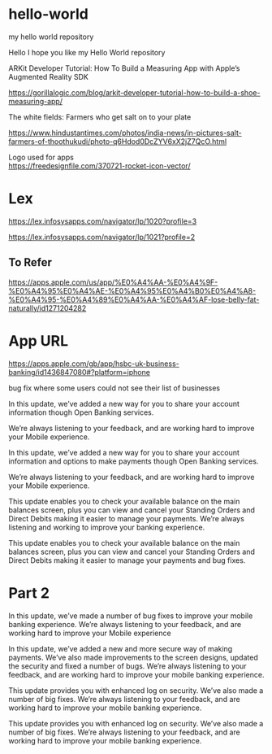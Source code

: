 # hello-world
my hello world repository

Hello I hope you like my Hello World repository

ARKit Developer Tutorial: How To Build a Measuring App with Apple’s Augmented Reality SDK

https://gorillalogic.com/blog/arkit-developer-tutorial-how-to-build-a-shoe-measuring-app/

The white fields: Farmers who get salt on to your plate

https://www.hindustantimes.com/photos/india-news/in-pictures-salt-farmers-of-thoothukudi/photo-q6Hdod0DcZYV6xX2jZ7QcO.html

Logo used for apps <br />
https://freedesignfile.com/370721-rocket-icon-vector/

Lex
========

https://lex.infosysapps.com/navigator/lp/1020?profile=3 <br />

https://lex.infosysapps.com/navigator/lp/1021?profile=2

<h2>To Refer</h2>

https://apps.apple.com/us/app/%E0%A4%AA-%E0%A4%9F-%E0%A4%95%E0%A4%AE-%E0%A4%95%E0%A4%B0%E0%A4%A8-%E0%A4%95-%E0%A4%89%E0%A4%AA-%E0%A4%AF-lose-belly-fat-naturally/id1271204282


App URL
==========

https://apps.apple.com/gb/app/hsbc-uk-business-banking/id1436847080#?platform=iphone


bug fix where some users could not see their list of businesses


In this update, we’ve added a new way for you to share your account information though Open Banking services.

We’re always listening to your feedback, and are working hard to improve your Mobile experience.


In this update, we’ve added a new way for you to share your account information and options to make payments though Open Banking services.

We’re always listening to your feedback, and are working hard to improve your Mobile experience.


This update enables you to check your available balance on the main balances screen, plus you can view and cancel your Standing Orders and Direct Debits making it easier to manage your payments. We’re always listening and working to improve your banking experience.


This update enables you to check your available balance on the main balances screen, plus you can view and cancel your Standing Orders and Direct Debits making it easier to manage your payments and bug fixes.

Part 2
==========

In this update, we’ve made a number of bug fixes to improve your mobile banking experience. We’re always listening to your feedback, and are working hard to improve your Mobile experience


In this update, we’ve added a new and more secure way of making payments. We’ve also made improvements to the screen designs, updated the security and fixed a number of bugs. We’re always listening to your feedback, and are working hard to improve your mobile banking experience.


This update provides you with enhanced log on security. We’ve also made a number of big fixes. We’re always listening to your feedback, and are working hard to improve your mobile banking experience.


This update provides you with enhanced log on security. We’ve also made a number of big fixes. We’re always listening to your feedback, and are working hard to improve your mobile banking experience.


